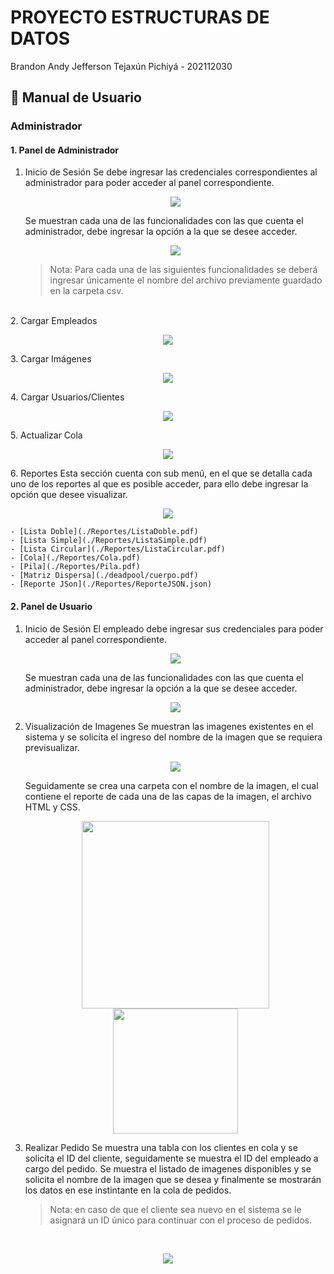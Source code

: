 # **PROYECTO ESTRUCTURAS DE DATOS**

Brandon Andy Jefferson Tejaxún Pichiyá - 202112030

## 📌 **Manual de Usuario**

### Administrador
    
#### 1. **Panel de Administrador**

1. Inicio de Sesión
   Se debe ingresar las credenciales correspondientes al administrador para poder acceder al panel correspondiente.

   <p align="center">
        <img src="img/1.png" width="XXXpx">
    </p>

   Se muestran cada una de las funcionalidades con las que cuenta el administrador, debe ingresar la opción a la que se desee acceder.

   <p align="center">
        <img src="img/2.png" width="XXXpx">
    </p>

    >Nota: Para cada una de las siguientes funcionalidades se deberá ingresar únicamente el nombre del archivo previamente guardado en la carpeta csv.

<br>
2. Cargar Empleados
    <p align="center">
        <img src="img/4.png" width="XXXpx">
    </p>
3. Cargar Imágenes
    <p align="center">
        <img src="img/5.png" width="XXXpx">
    </p>
4. Cargar Usuarios/Clientes
    <p align="center">
        <img src="img/6.png" width="XXXpx">
    </p>
5. Actualizar Cola
    <p align="center">
        <img src="img/7.png" width="XXXpx">
    </p>
6. Reportes
    Esta sección cuenta con sub menú, en el que se detalla cada uno de los reportes al que es posible acceder, para ello debe ingresar la opción que desee visualizar.
    <p align="center">
        <img src="img/14.png" width="XXXpx">
    </p>

    - [Lista Doble](./Reportes/ListaDoble.pdf)
    - [Lista Simple](./Reportes/ListaSimple.pdf)
    - [Lista Circular](./Reportes/ListaCircular.pdf)
    - [Cola](./Reportes/Cola.pdf)
    - [Pila](./Reportes/Pila.pdf)
    - [Matriz Dispersa](./deadpool/cuerpo.pdf)
    - [Reporte JSon](./Reportes/ReporteJSON.json)

#### 2. **Panel de Usuario**

1. Inicio de Sesión
    El empleado debe ingresar sus credenciales para poder acceder al panel correspondiente.

   <p align="center">
        <img src="img/8.png" width="XXXpx">
    </p>

    Se muestran cada una de las funcionalidades con las que cuenta el administrador, debe ingresar la opción a la que se desee acceder.

    <p align="center">
        <img src="img/9.png" width="XXXpx">
    </p>

2. Visualización de Imagenes
    Se muestran las imagenes existentes en el sistema y se solicita el ingreso del nombre de la imagen que se requiera previsualizar.

    <p align="center">
        <img src="img/10.png" width="XXXpx">
    </p>

    Seguidamente se crea una carpeta con el nombre de la imagen, el cual contiene el reporte de cada una de las capas de la imagen, el archivo HTML y CSS.

    <p align="center">
        <img src="img/11.png" width="300px">
        <img src="img/12.png" width="200px">
    </p>

3. Realizar Pedido
    Se muestra una tabla con los clientes en cola y se solicita el ID del cliente, seguidamente se muestra el ID del empleado a cargo del pedido. Se muestra el listado de imagenes disponibles y se solicita el nombre de la imagen que se desea y finalmente se mostrarán los datos en ese instintante en la cola de pedidos.

    >Nota: en caso de que el cliente sea nuevo en el sistema se le asignará un ID único para continuar con el proceso de pedidos.

<br>
    <p align="center">
        <img src="img/13.png" width="XXXpx">
    </p>